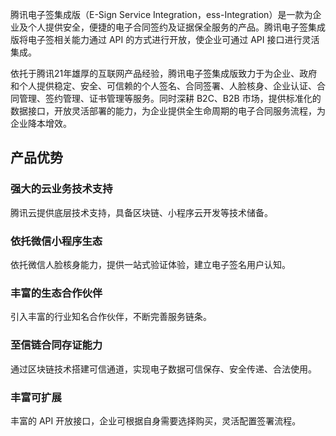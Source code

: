 腾讯电子签集成版（E-Sign Service Integration，ess-Integration）是一款为企业及个人提供安全，便捷的电子合同签约及证据保全服务的产品。腾讯电子签集成版将电子签相关能力通过 API 的方式进行开放，使企业可通过 API 接口进行灵活集成。

依托于腾讯21年雄厚的互联网产品经验，腾讯电子签集成版致力于为企业、政府和个人提供稳定、安全、可信赖的个人签名、合同签署、人脸核身、企业认证、合同管理、签约管理、证书管理等服务。同时深耕 B2C、B2B 市场，提供标准化的数据接口，开放灵活部署的能力，为企业提供全生命周期的电子合同服务流程，为企业降本增效。

## 产品优势
### 强大的云业务技术支持
腾讯云提供底层技术支持，具备区块链、小程序云开发等技术储备。

### 依托微信小程序生态
依托微信人脸核身能力，提供一站式验证体验，建立电子签名用户认知。

### 丰富的生态合作伙伴
引入丰富的行业知名合作伙伴，不断完善服务链条。

### 至信链合同存证能力
通过区块链技术搭建可信通道，实现电子数据可信保存、安全传递、合法使用。

### 丰富可扩展
丰富的 API 开放接口，企业可根据自身需要选择购买，灵活配置签署流程。
